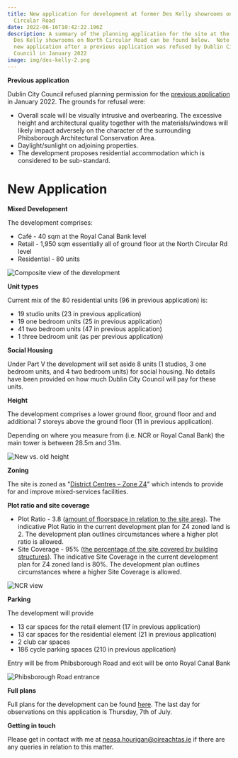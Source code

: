 ```yaml
---
title: New application for development at former Des Kelly showrooms on North
  Circular Road
date: 2022-06-16T10:42:22.196Z
description: A summary of the planning application for the site at the former
  Des Kelly showrooms on North Circular Road can be found below.  Note this is a
  new application after a previous application was refused by Dublin City
  Council in January 2022
image: img/des-kelly-2.png
---
```

**Previous application** 

Dublin City Council refused planning permission for the [previous application](/post/development-at-former-des-kelly-showrooms/) in January 2022. The grounds for refusal were:

* Overall scale will be visually intrusive and overbearing. The excessive height and architectural quality together with the materials/windows will likely impact adversely on the character of the surrounding Phibsborough Architectural Conservation Area.
* Daylight/sunlight on adjoining properties.
* The development proposes residential accommodation which is considered to be sub-standard.

# New Application

**Mixed Development**

The development comprises: 

* Café - 40 sqm at the Royal Canal Bank level 
* Retail - 1,950 sqm essentially all of ground floor at the North Circular Rd level
* Residential - 80 units

![Composite view of the development](/img/des-kelly-composite-2.png "Composite view of the development")

**Unit types**

Current mix of the 80 residential units (96 in previous application) is:

* 19 studio units (23 in previous application) 
* 19 one bedroom units (25 in previous application)
* 41 two bedroom units (47 in previous application)
* 1 three bedroom unit (as per previous application)

**Social Housing**

Under Part V the development will set aside 8 units (1 studios, 3 one bedroom units, and 4 two bedroom units) for social housing. No details have been provided on how much Dublin City Council will pay for these units.

**Height**

The development comprises a lower ground floor, ground floor and and additional 7 storeys above the ground floor (11 in previous application).

Depending on where you measure from (i.e. NCR or Royal Canal Bank) the main tower is between 28.5m and 31m.

![New vs. old height](/img/des-kelly-2-height.png "New vs. old height")

**Zoning**

The site is zoned as "[District Centres – Zone Z4](https://www.dublincity.ie/dublin-city-development-plan-2016-2022/14-land-use-zoning/148-primary-land-use-zoning-categories/1484-district-centres-zone-z4)" which intends to provide for and improve mixed-services facilities.

**Plot ratio and site coverage**

* Plot Ratio - 3.8 ([amount of floorspace in relation to the site area](https://www.dublincity.ie/dublin-city-development-plan-2016-2022/16-development-standards/165-plot-ratio)).  The indicative Plot Ratio in the current development plan for Z4 zoned land is 2. The development plan outlines circumstances where a higher plot ratio is allowed. 
* Site Coverage - 95% ([the percentage of the site covered by building structures](https://www.dublincity.ie/dublin-city-development-plan-2016-2022/16-development-standards/166-site-coverage)). The indicative Site Coverage in the current development plan for Z4 zoned land is 80%. The development plan outlines circumstances where a higher Site Coverage is allowed. 

![NCR view](/img/des-kelly-2-view.png "NCR view")

**Parking**

The development will provide

* 13 car spaces for the retail element (17 in previous application)
* 13 car spaces for the residential element (21 in previous application)
* 2 club car spaces
* 186 cycle parking spaces (210 in previous application)

Entry will be from Phibsborough Road and exit will be onto Royal Canal Bank

![Phibsborough Road entrance](/img/des-kelly-2-entrance.png "Phibsborough Road entrance")

**Full plans**

Full plans for the development can be found [here](https://planning.agileapplications.ie/dublincity/application-details/150413). The last day for observations on this application is Thursday, 7th of July.

**Getting in touch**

Please get in contact with me at [neasa.hourigan@oireachtas.ie](mailto:neasa.hourigan@oireachtas.ie?subject=Proposed%20development%20at%20former%20Des%20Kelly%20showrooms%20on%20North%20Circular%20Road&body=Dear%20Neasa%2C%0D%0A%0D%0A) if there are any queries in relation to this matter.